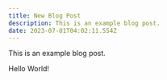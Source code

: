 ```yaml
---
title: New Blog Post
description: This is an example blog post.
date: 2023-07-01T04:02:11.554Z
---
```

This is an example blog post.

Hello World!